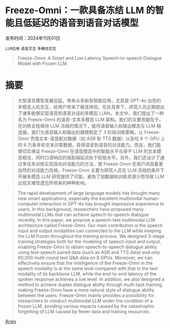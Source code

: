 # Freeze-Omni：一款具备冻结 LLM 的智能且低延迟的语音到语音对话模型

发布时间：2024年11月01日

`LLM应用` `语音交互` `多模态交互`

> Freeze-Omni: A Smart and Low Latency Speech-to-speech Dialogue Model with Frozen LLM

# 摘要

> 大型语言模型发展迅猛，带来众多新型智能应用，尤其是 GPT-4o 出色的多模态人机交互，给用户带来了极佳体验。在此背景下，研究人员近期提出了诸多能够实现语音到语音对话的多模态 LLMs。本文中，我们提出了一种名为 Freeze-Omni 的语音-文本多模态 LLM 架构。我们的主要贡献在于，在训练全程保持 LLM 冻结的情况下，能将语音输入和输出模态与 LLM 相连接。我们为语音输入和输出的建模制定了 3 阶段训练策略，让 Freeze-Omni 凭借文本-语音配对数据（如 ASR 和 TTS 数据）以及仅 8 个 GPU 上的 6 万条多轮文本问答数据，获得语音到语音的对话能力。而且，我们能够切实保证 Freeze-Omni 在语音模态中的智能水平与骨干 LLM 的文本模态相当，同时口语响应的端到端延迟处于较低水平。另外，我们还设计了通过多任务训练实现双向对话能力的方法，使 Freeze-Omni 在用户间具备更自然的对话能力风格。Freeze-Omni 主要为研究人员在 LLM 冻结的条件下开展多模态 LLM 研究提供了可能，避免了因数据和训练资源少而导致 LLM 出现灾难性遗忘所带来的种种影响。

> The rapid development of large language models has brought many new smart applications, especially the excellent multimodal human-computer interaction in GPT-4o has brought impressive experience to users. In this background, researchers have proposed many multimodal LLMs that can achieve speech-to-speech dialogue recently. In this paper, we propose a speech-text multimodal LLM architecture called Freeze-Omni. Our main contribution is the speech input and output modalities can connected to the LLM while keeping the LLM frozen throughout the training process. We designed 3-stage training strategies both for the modeling of speech input and output, enabling Freeze-Omni to obtain speech-to-speech dialogue ability using text-speech paired data (such as ASR and TTS data) and only 60,000 multi-round text Q&A data on 8 GPUs. Moreover, we can effectively ensure that the intelligence of the Freeze-Omni in the speech modality is at the same level compared with that in the text modality of its backbone LLM, while the end-to-end latency of the spoken response achieves a low level. In addition, we also designed a method to achieve duplex dialogue ability through multi-task training, making Freeze-Omni have a more natural style of dialogue ability between the users. Freeze-Omni mainly provides a possibility for researchers to conduct multimodal LLM under the condition of a frozen LLM, avoiding various impacts caused by the catastrophic forgetting of LLM caused by fewer data and training resources.

[Arxiv](https://arxiv.org/abs/2411.00774)